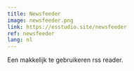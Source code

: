 ```yaml
---
title: Newsfeeder
image: newsfeeder.png
link: https://esstudio.site/newsfeeder
ref: newsfeeder
lang: nl
---
```

Een makkelijk te gebruikeren rss reader.